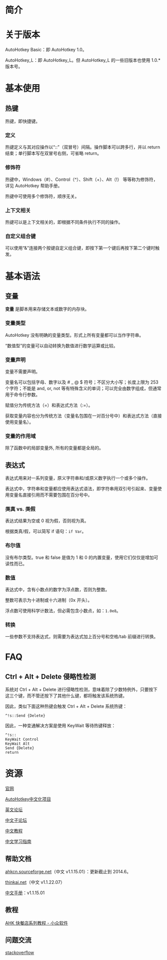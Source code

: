 # 简介



# 关于版本

AutoHotkey Basic：即 AutoHotkey 1.0。

AutoHotkey_L：即 AutoHotkey_L。但 AutoHotkey_L 的一些旧版本也使用 1.0.* 版本号。

# 基本使用

## 热键

热键，即快捷键。

### 定义

热键定义与其对应操作以“::”（双冒号）间隔。操作脚本可以跨多行，并以 return 结束；单行脚本写在双冒号右侧，可省略 return。

### 修饰符

热键中，Windows（#）、Control（^）、Shift（+）、Alt（!） 等等称为修饰符，详见 AutoHotkey 帮助手册。

热键中可使用多个修饰符，顺序无关。

### 上下文相关

热键可以是上下文相关的，即根据不同条件执行不同的操作。

### 自定义组合键

可以使用“&”连接两个按键自定义组合键，即按下第一个键后再按下第二个键时触发。

# 基本语法

## 变量

**变量** 是脚本用来存储文本或数字的内存块。

### 变量类型

AutoHotkey 没有明确的变量类型。形式上所有变量都可以当作字符串。

“数值型”的变量可以自动转换为数值进行数学运算或比较。

### 变量声明

变量不需要声明。

变量名可以包括字母、数字以及 # _ @ $ 符号；不区分大小写；长度上限为 253 个字符；不能是 and, or, not 等有特殊含义的单词；可以完全由数字组成，但通常用于命令行参数。

赋值分为传统方法（=）和表达式方法（:=）。

获取变量内容也分为传统方法（变量名包围在一对百分号中）和表达式方法（直接使用变量名）。

### 变量的作用域

除了函数中的局部变量外, 所有的变量都是全局的。

## 表达式

表达式用来对一系列变量，原义字符串和/或原义数字执行一个或多个操作。

表达式中，字符串和变量都应使用表达式语法，即字符串用双引号引起来、变量使用变量名直接引用而不需要包围在百分号中。

### 类真 vs. 类假

表达式结果为空或 0 视为假，否则视为真。

根据类真/假，可以简写 if 语句：`if Var`。

### 布尔值

没有布尔类型。true 和 false 是值为 1 和 0 的内置变量，使用它们仅仅是增加可读性而已。

### 数值

表达式中，含有小数点的数字为浮点数，否则为整数。

整数可表示为十进制或十六进制（0x 开头）。

浮点数可使用科学计数法，但必需包含小数点，如：`1.0e8`。

### 转换

一些参数不支持表达式，则需要为表达式加上百分号和空格/tab 前缀进行转换。

# FAQ

## Ctrl + Alt + Delete 侵略性检测

系统对 Ctrl + Alt + Delete 进行侵略性检测，意味着除了少数特例外，只要按下这三个键，而不管还按下了其他什么键，都将触发该系统热键。

因此，类似下面这种热键会触发 Ctrl + Alt + Delete 系统热键：

```
^!s::Send {Delete}
```

因此，一种变通解决方案是使用 KeyWait 等待热键释放：

```
^!s::
KeyWait Control
KeyWait Alt
Send {Delete}
return
```

# 资源

[官网](https://www.autohotkey.com/)

[AutoHotkey中文化项目](https://sourceforge.net/projects/ahkcn/)

[英文论坛](https://autohotkey.com//boards/index.php)

[中文子论坛](https://autohotkey.com/boards/viewforum.php?f=26)

[中文教程](http://ahkcn.sourceforge.net/docs/Tutorial.htm)

[中文学习指南](https://autohotkey.com/boards/viewtopic.php?f=29&t=1099&sid=2e60a64848a3017955f762075968ad8c)

## 帮助文档

[ahkcn.sourceforge.net](http://ahkcn.sourceforge.net/docs/AutoHotkey.htm)（中文 v1.1.15.01）：更新截止到 2014.6。

[thinkai.net](http://thinkai.net/help/1.1/)（中文 v1.1.22.07）

[中文手册](https://github.com/ahkcn/ahkcn.github.io.git)：v1.1.15.01



## 教程

[AHK 快餐店系列教程 - 小众软件](https://www.appinn.com/ahk-fast-food-restaurant/)

## 问题交流

[stackoverflow](https://stackoverflow.com/questions/tagged/autohotkey)



